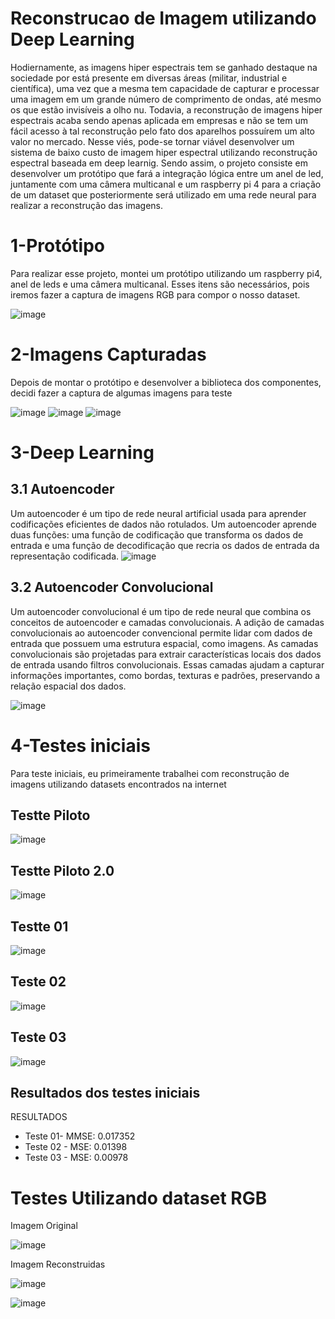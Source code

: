# Reconstrucao de Imagem utilizando Deep Learning
Hodiernamente, as imagens hiper espectrais tem se ganhado destaque na sociedade por está presente em diversas áreas (militar, industrial e científica), uma vez que a mesma tem capacidade de capturar e processar uma imagem em um grande número de comprimento de ondas, até mesmo os que estão invisíveis a olho nu. Todavia, a reconstrução de imagens hiper espectrais acaba sendo apenas aplicada em empresas e não se tem um fácil acesso à tal reconstrução pelo fato dos aparelhos possuírem um alto valor no mercado. 
Nesse viés, pode-se tornar viável desenvolver um sistema de baixo custo de imagem hiper espectral utilizando reconstrução espectral baseada em deep learnig. Sendo assim, o projeto consiste em desenvolver um protótipo que fará a integração lógica entre um anel de led, juntamente com uma câmera multicanal e um raspberry pi 4 para a criação de um dataset que posteriormente será utilizado em uma rede neural para realizar a reconstrução das imagens.

# 1-Protótipo
Para realizar esse projeto, montei um protótipo utilizando um raspberry pi4, anel de leds e uma câmera multicanal.
Esses itens são necessários, pois iremos fazer a captura de imagens RGB para compor o nosso dataset.

![image](https://github.com/Clemilton2607/Reconstrucao_de_Imagem/assets/79425563/1a06b60f-48b8-4fc7-ae7f-4379595539e2)


# 2-Imagens Capturadas
Depois de montar o protótipo e desenvolver a biblioteca dos componentes, decidi fazer a captura de algumas imagens para teste

![image](https://github.com/Clemilton2607/Reconstrucao_de_Imagem/assets/79425563/0e6e7472-8f14-408a-bade-a656093614c2)
![image](https://github.com/Clemilton2607/Reconstrucao_de_Imagem/assets/79425563/e539489f-64bf-4a0b-a93e-0e4997366155)
![image](https://github.com/Clemilton2607/Reconstrucao_de_Imagem/assets/79425563/b67ec94a-13d0-460b-b490-e6df86825f72)

# 3-Deep Learning
## 3.1 Autoencoder 
Um autoencoder é um tipo de rede neural artificial usada para aprender codificações eficientes de dados não rotulados. Um autoencoder aprende duas funções: uma função de codificação que transforma os dados de entrada e uma função de decodificação que recria os dados de entrada da representação codificada.
![image](https://github.com/Clemilton2607/Reconstrucao_de_Imagem/assets/79425563/88fe5e5f-a16a-49b8-8c22-50abdc5f6ebe)

## 3.2 Autoencoder Convolucional
Um autoencoder convolucional é um tipo de rede neural que combina os conceitos de autoencoder e camadas convolucionais.
A adição de camadas convolucionais ao autoencoder convencional permite lidar com dados de entrada que possuem uma estrutura espacial, como imagens. As camadas convolucionais são projetadas para extrair características locais dos dados de entrada usando filtros convolucionais. Essas camadas ajudam a capturar informações importantes, como bordas, texturas e padrões, preservando a relação espacial dos dados.

![image](https://github.com/Clemilton2607/Reconstrucao_de_Imagem/assets/79425563/80e2bbbb-c40f-4d6b-b361-1c23ec36665b)

# 4-Testes iniciais
Para teste iniciais, eu primeiramente trabalhei com reconstrução de imagens utilizando datasets encontrados na internet
## Testte Piloto
![image](https://github.com/Clemilton2607/Reconstrucao_de_Imagem/assets/79425563/434d52bd-6178-4c0e-b751-8c8ebbe9ab1c)
## Testte Piloto 2.0
![image](https://github.com/Clemilton2607/Reconstrucao_de_Imagem/assets/79425563/b9bed09c-f025-461c-bffc-634d2a5320aa)
## Testte 01
![image](https://github.com/Clemilton2607/Reconstrucao_de_Imagem/assets/79425563/967a3b85-c07e-43cb-8ce9-fdd39dc86909)
## Teste 02
![image](https://github.com/Clemilton2607/Reconstrucao_de_Imagem/assets/79425563/9eab433f-cd3d-4fb4-acff-f88991253522)
## Teste 03
![image](https://github.com/Clemilton2607/Reconstrucao_de_Imagem/assets/79425563/eaaeff06-2c56-4d69-915c-43dfc73041e5)

## Resultados dos testes iniciais
RESULTADOS
- Teste 01- MMSE: 0.017352
- Teste 02 - MSE: 0.01398
- Teste 03 - MSE: 0.00978

# Testes Utilizando dataset RGB
Imagem Original

![image](https://github.com/Clemilton2607/Reconstrucao_de_Imagem/assets/79425563/a9785a36-4655-4ad8-9967-3acf7d960390)

Imagem Reconstruidas

![image](https://github.com/Clemilton2607/Reconstrucao_de_Imagem/assets/79425563/505436c9-24a3-48eb-a207-83ea6c9a660e)

![image](https://github.com/Clemilton2607/Reconstrucao_de_Imagem/assets/79425563/133ef034-fcbc-499a-9f3d-381446bf6cf1)

